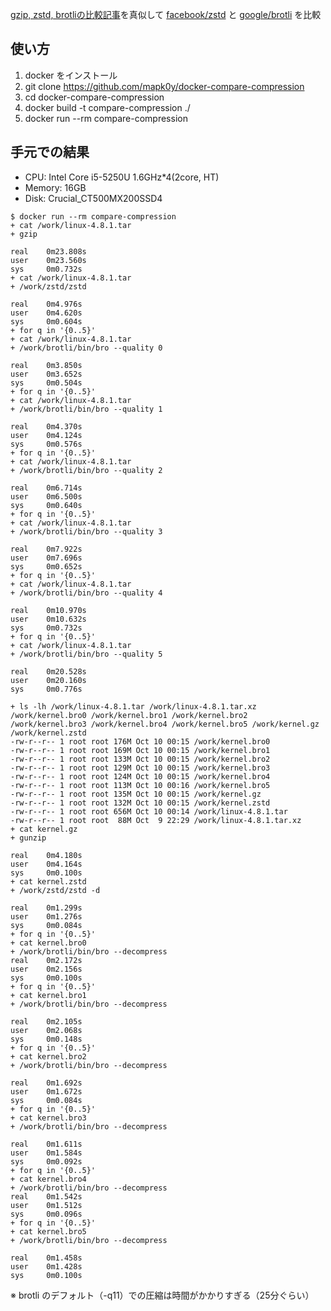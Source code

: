 [gzip, zstd, brotliの比較記事](https://gist.github.com/ymmt2005/89f27b040796248e8133d1f076ab9536)を真似して [facebook/zstd](https://github.com/facebook/zstd) と [google/brotli](https://github.com/google/brotli) を比較


## 使い方

1. docker をインストール
2. git clone https://github.com/mapk0y/docker-compare-compression
3. cd docker-compare-compression
4. docker build -t compare-compression ./
5. docker run --rm compare-compression

## 手元での結果

- CPU: Intel Core i5-5250U 1.6GHz*4(2core, HT)
- Memory: 16GB
- Disk: Crucial_CT500MX200SSD4


```
$ docker run --rm compare-compression
+ cat /work/linux-4.8.1.tar
+ gzip

real    0m23.808s
user    0m23.560s
sys     0m0.732s
+ cat /work/linux-4.8.1.tar
+ /work/zstd/zstd

real    0m4.976s
user    0m4.620s
sys     0m0.604s
+ for q in '{0..5}'
+ cat /work/linux-4.8.1.tar
+ /work/brotli/bin/bro --quality 0

real    0m3.850s
user    0m3.652s
sys     0m0.504s
+ for q in '{0..5}'
+ cat /work/linux-4.8.1.tar
+ /work/brotli/bin/bro --quality 1

real    0m4.370s
user    0m4.124s
sys     0m0.576s
+ for q in '{0..5}'
+ cat /work/linux-4.8.1.tar
+ /work/brotli/bin/bro --quality 2

real    0m6.714s
user    0m6.500s
sys     0m0.640s
+ for q in '{0..5}'
+ cat /work/linux-4.8.1.tar
+ /work/brotli/bin/bro --quality 3

real    0m7.922s
user    0m7.696s
sys     0m0.652s
+ for q in '{0..5}'
+ cat /work/linux-4.8.1.tar
+ /work/brotli/bin/bro --quality 4

real    0m10.970s
user    0m10.632s
sys     0m0.732s
+ for q in '{0..5}'
+ cat /work/linux-4.8.1.tar
+ /work/brotli/bin/bro --quality 5

real    0m20.528s
user    0m20.160s
sys     0m0.776s

+ ls -lh /work/linux-4.8.1.tar /work/linux-4.8.1.tar.xz /work/kernel.bro0 /work/kernel.bro1 /work/kernel.bro2 /work/kernel.bro3 /work/kernel.bro4 /work/kernel.bro5 /work/kernel.gz /work/kernel.zstd
-rw-r--r-- 1 root root 176M Oct 10 00:15 /work/kernel.bro0
-rw-r--r-- 1 root root 169M Oct 10 00:15 /work/kernel.bro1
-rw-r--r-- 1 root root 133M Oct 10 00:15 /work/kernel.bro2
-rw-r--r-- 1 root root 129M Oct 10 00:15 /work/kernel.bro3
-rw-r--r-- 1 root root 124M Oct 10 00:15 /work/kernel.bro4
-rw-r--r-- 1 root root 113M Oct 10 00:16 /work/kernel.bro5
-rw-r--r-- 1 root root 135M Oct 10 00:15 /work/kernel.gz
-rw-r--r-- 1 root root 132M Oct 10 00:15 /work/kernel.zstd
-rw-r--r-- 1 root root 656M Oct 10 00:14 /work/linux-4.8.1.tar
-rw-r--r-- 1 root root  88M Oct  9 22:29 /work/linux-4.8.1.tar.xz
+ cat kernel.gz
+ gunzip

real    0m4.180s
user    0m4.164s
sys     0m0.100s
+ cat kernel.zstd
+ /work/zstd/zstd -d

real    0m1.299s
user    0m1.276s
sys     0m0.084s
+ for q in '{0..5}'
+ cat kernel.bro0
+ /work/brotli/bin/bro --decompress
real    0m2.172s
user    0m2.156s
sys     0m0.100s
+ for q in '{0..5}'
+ cat kernel.bro1
+ /work/brotli/bin/bro --decompress

real    0m2.105s
user    0m2.068s
sys     0m0.148s
+ for q in '{0..5}'
+ cat kernel.bro2
+ /work/brotli/bin/bro --decompress

real    0m1.692s
user    0m1.672s
sys     0m0.084s
+ for q in '{0..5}'
+ cat kernel.bro3
+ /work/brotli/bin/bro --decompress

real    0m1.611s
user    0m1.584s
sys     0m0.092s
+ for q in '{0..5}'
+ cat kernel.bro4
+ /work/brotli/bin/bro --decompress
real    0m1.542s
user    0m1.512s
sys     0m0.096s
+ for q in '{0..5}'
+ cat kernel.bro5
+ /work/brotli/bin/bro --decompress

real    0m1.458s
user    0m1.428s
sys     0m0.100s
```

※ brotli のデフォルト（-q11）での圧縮は時間がかかりすぎる（25分ぐらい）
